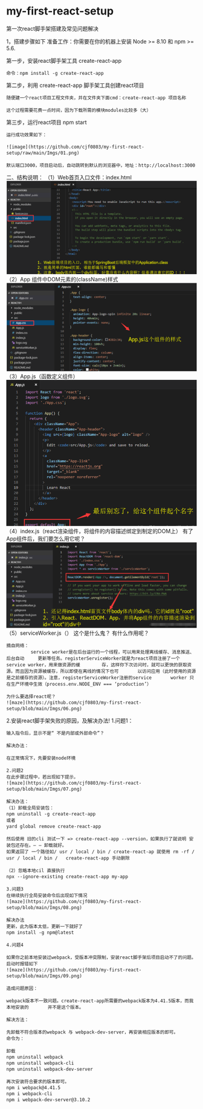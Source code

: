 # my-first-react-setup
第一次react脚手架搭建及常见问题解决

1，搭建步骤如下
准备工作：你需要在你的机器上安装 Node >= 8.10 和 npm >= 5.6.

第一步，安装react脚手架工具 create-react-app

	命令：npm install -g create-react-app

第二步，利用 create-react-app 脚手架工具创建react项目

	随便建一个react项目工程文件夹，并在文件夹下面cmd：create-react-app 项目名称

	这个过程需要花费一点时间，因为下载所需的模块modules比较多（大）

第三步，运行react项目
	npm start

	运行成功效果如下：
	
	![image](https://github.com/cjf0803/my-first-react-setup/raw/main/Imgs/01.png)

	默认端口3000，项目启动后，自动跳转到默认的浏览器中，地址：http://localhost:3000


二、结构说明：
	（1）Web首页入口文件：index.html
	![](https://github.com/cjf0803/my-first-react-setup/raw/main/Imgs/02.png)
	（2）App 组件中DOM元素的(className)样式
	![](https://github.com/cjf0803/my-first-react-setup/raw/main/Imgs/03.png)
	（3）App.js（函数定义组件）
	![](https://github.com/cjf0803/my-first-react-setup/raw/main/Imgs/04.png)
	（4）index.js（react渲染组件，将组件的内容描述绑定到制定的DOM上）
 	有了App组件后，我们要怎么用它呢？
	![](https://github.com/cjf0803/my-first-react-setup/raw/main/Imgs/05.png)
	（5）serviceWorker.js（）
	这个是什么鬼？ 有什么作用呢？

	摘自网络：
       		 service worker是在后台运行的一个线程，可以用来处理离线缓存、消息推送、后台自动		更新等任务。registerServiceWorker就是为react项目注册了一个service worker，用来做资源的缓		存，这样你下次访问时，就可以更快的获取资源。而且因为资源被缓存，所以即使在离线的情况下也可		以访问应用（此时使用的资源是之前缓存的资源）。注意，registerServiceWorker注册的service 		worker 只在生产环境中生效（process.env.NODE_ENV === ‘production’）

	为什么要选择react呢？
	![maze](https://github.com/cjf0803/my-first-react-setup/blob/main/Imgs/06.png)

2.安装react脚手架失败的原因，及解决办法!
	1.问题1：

	输入指令后，显示不是“ 不是内部或外部命令”？

	解决办法：

	在正常情况下，先要安装node环境

	2.问题2
	在此步骤过程中，若出现如下提示，
	![maze](https://github.com/cjf0803/my-first-react-setup/blob/main/Imgs/07.png)

	解决办法：
	（1）卸载全局安装包：
	npm uninstall -g create-react-app
	或者
	yard global remove create-react-app

	然后使用 旧的cli 测试一下 => create-react-app --version，如果执行了就说明 安装包还存在。—	— 卸载就好。
	如果返回了 一个路径如/ usr / local / bin / create-react-ap 就使用 rm -rf / usr / local / bin / 	create-react-app 手动删除

	（2）忽略本地cil 直接执行
	npx --ignore-existing create-react-app my-app

	3.问题3
	在继续执行全局安装命令后出现如下情况
	![maze](https://github.com/cjf0803/my-first-react-setup/blob/main/Imgs/08.png)
	
	解决办法
	更新，此为版本太低，更新一下就好了
	npm install -g npm@latest

	4.问题4

	如果你之前本地安装过webpack，受版本冲突限制，安装react脚手架后项目启动不了的问题。
	启动时报错如下
	![maze](https://github.com/cjf0803/my-first-react-setup/blob/main/Imgs/09.png)

	造成问题原因：

	webpack版本不一致问题。create-react-app所需要的webpack版本为4.41.5版本，而我本地安装的		并不是这个版本。

	解决方法：

	先卸载不符合版本的webpack 与 webpack-dev-server，再安装相应版本的即可。
	命令为：

	卸载
	npm uninstall webpack
	npm uninstall webpack-cli
	npm uninstall webpack-dev-server

	再次安装符合要求的版本即可。
	npm i webpack@4.41.5
	npm i webpack-cli
	npm i webpack-dev-server@3.10.2







